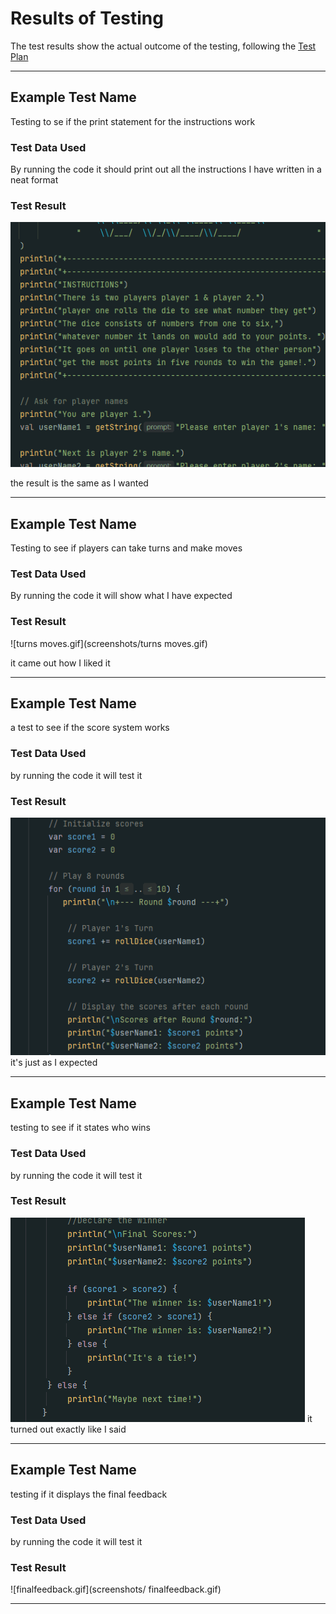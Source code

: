 # Results of Testing

The test results show the actual outcome of the testing, following the [Test Plan](test-plan.md)

---

## Example Test Name

Testing to se if the print statement for the instructions work

### Test Data Used

By running the code it should print out all the instructions I have written in a neat format

### Test Result

![instructionsetup.gif](screenshots/instructionsetup.gif)

the result is the same as I wanted 

---

## Example Test Name

Testing to see if players can take turns and make moves

### Test Data Used

By running the code it will show what I have expected

### Test Result

![turns moves.gif](screenshots/turns moves.gif)

it came out how I liked it 

---

## Example Test Name

a test to see if the score system works

### Test Data Used

by running the code it will test it 

### Test Result

![scoresystem.gif](screenshots/scoresystem.gif)
it's just as I expected


---

## Example Test Name

testing to see if it states who wins

### Test Data Used

by running the code it will test it 

### Test Result

![winners.gif](screenshots/winners.gif)
it turned out exactly like I said


---

## Example Test Name

testing if it displays the final feedback

### Test Data Used

by running the code it will test it 

### Test Result

![finalfeedback.gif](screenshots/ finalfeedback.gif)


---
